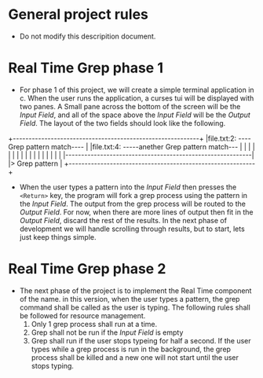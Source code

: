 # General project rules 
- Do not modify this descripition document.

# Real Time Grep phase 1 

- For phase 1 of this project, we will create a simple terminal application in c.  When the user runs the application, a curses tui will be displayed with two  panes. A Small pane across the bottom of the screen will be the *Input Field*, and all of the space above the *Input Field* will be the *Output Field*.  The layout of the two fields should look like the following.


+-----------------------------------------------------------+
|file.txt:2: ----Grep pattern match----                     |
|file.txt:4: -----anether Grep pattern match---             |
|                                                           |
|                                                           |
|                                                           |
|                                                           |
|                                                           |
|                                                           |
|                                                           |
|                                                           |
|-----------------------------------------------------------|
|> Grep pattern                                             |
+-----------------------------------------------------------+

- When the user types a pattern into the *Input Field* then presses the `<Return>` key,  the program will fork a grep process using the pattern in the *Input Field*.  The output from the grep process will be routed to the *Output Field*.  For now, when there are more lines of output then fit in the *Output Field*,  discard the rest of the results.  In the next phase of development we will handle scrolling through results, but to start, lets just keep things simple. 

# Real Time Grep phase 2 
- The next phase of the project is to implement the Real Time component of the name. in this version, when the user types a pattern, the grep command shall be called as the user is typing.  The following rules shall be followed for resource management. 
    1. Only 1 grep process shall run at a time.
    2. Grep shall not be run if the *Input Field* is empty 
    3. Grep shall run if the user stops typeing for half a second.  If the user types while a grep process is run in the background,  the grep process shall be killed and a new one will not start until the user stops typing. 
